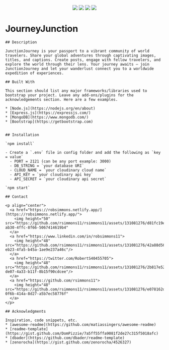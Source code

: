 <p align="center">
<img src="https://img.shields.io/github/forks/rsimmons11/readme-template?color=lgreen&style=for-the-badge">
<img src="https://img.shields.io/github/stars/rsimmons11/readme-template?color=yellow&style=for-the-badge">
<img src="https://img.shields.io/github/issues/rsimmons11/readme-template?color=red&style=for-the-badge">
<img src="https://img.shields.io/github/issues-pr/rsimmons11/readme-template?color=darkorange&label=Pull%20Requests&style=for-the-badge">
</p>

# JourneyJunction
```
## Description

JunctionJourney is your passport to a vibrant community of world travelers. Share your global adventures through captivating images, titles, and captions. Create posts, engage with fellow travelers, and explore the world through their lens. Your journey awaits – join JunctionJourney and let your wanderlust connect you to a worldwide expedition of experiences.

## Built With

This section should list any major frameworks/libraries used to bootstrap your project. Leave any add-ons/plugins for the acknowledgements section. Here are a few examples.

* [Node.js](https://nodejs.org/en/about)
* [Express.js](https://expressjs.com/)
* [MongoDB](https://www.mongodb.com/)
* [Bootstrap](https://getbootstrap.com)


## Installation

`npm install`

- Create a `.env` file in config folder and add the following as `key = value`
  - PORT = 2121 (can be any port example: 3000)
  - DB_STRING = `your database URI`
  - CLOUD_NAME = `your cloudinary cloud name`
  - API_KEY = `your cloudinary api key`
  - API_SECRET = `your cloudinary api secret`
 
`npm start`
       
## Contact

<p align="center">
  <a href="https://robsimmons.netlify.app/](https://robsimmons.netlify.app/">
    <img height="50" src="https://github.com/rsimmons11/rsimmons11/assets/131081276/d81fc19e-ab30-4ffc-8f66-5067414619b4"
  </a>
  <a href="https://www.linkedin.com/in/robsimmons11">
    <img height="48" src="https://github.com/rsimmons11/rsimmons11/assets/131081276/42a88d56-eb23-4fa5-b45a-1ae9e237a46c"/>
  </a>
  <a href="https://twitter.com/RobertS40455705">
    <img height="48" src="https://github.com/rsimmons11/rsimmons11/assets/131081276/2b817e52-de07-4a33-b11f-8b15f90cdcee"/>
  </a>
  <a href="https://github.com/rsimmons11">
    <img height="48" src="https://github.com/rsimmons11/rsimmons11/assets/131081276/e078162d-0f6b-414a-8d27-a5b7ec58776f"
  </a>
</p>

## Acknowledgments

Inspiration, code snippets, etc.
* [awesome-readme](https://github.com/matiassingers/awesome-readme)
* [readme-template](https://gist.github.com/DomPizzie/7a5ff55ffa9081f2de27c315f5018afc)
* [dbader](https://github.com/dbader/readme-template)
* [zenorocha](https://gist.github.com/zenorocha/4526327)

